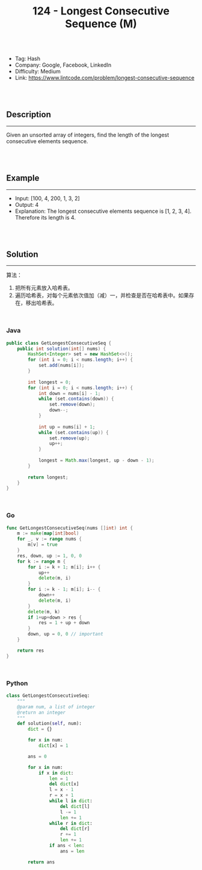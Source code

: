 # <center>124 - Longest Consecutive Sequence (M)</center> 



<br></br>

* Tag: Hash
* Company: Google, Facebook, LinkedIn
* Difficulty: Medium
* Link: https://www.lintcode.com/problem/longest-consecutive-sequence

<br></br>



## Description
----
Given an unsorted array of integers, find the length of the longest consecutive elements sequence.

<br></br>



## Example
----
- Input: [100, 4, 200, 1, 3, 2]
- Output: 4
- Explanation: The longest consecutive elements sequence is [1, 2, 3, 4]. Therefore its length is 4.

<br></br>



## Solution
----
算法：
1. 把所有元素放入哈希表。
2. 遍历哈希表，对每个元素依次值加（减）一，并检查是否在哈希表中。如果存在，移出哈希表。

<br>


### Java
```java
public class GetLongestConsecutiveSeq {
	public int solution(int[] nums) {
        HashSet<Integer> set = new HashSet<>();
        for (int i = 0; i < nums.length; i++) {
            set.add(nums[i]);
        }
        
        int longest = 0;
        for (int i = 0; i < nums.length; i++) {
            int down = nums[i] - 1;
            while (set.contains(down)) {
                set.remove(down);
                down--;
            }
            
            int up = nums[i] + 1;
            while (set.contains(up)) {
                set.remove(up);
                up++;
            }
            
            longest = Math.max(longest, up - down - 1);
        }
        
        return longest;
    }
}
```

<br>


### Go
```go
func GetLongestConsecutiveSeq(nums []int) int {
	m := make(map[int]bool)
	for _, v := range nums {
		m[v] = true
	}
	res, down, up := 1, 0, 0
	for k := range m {
		for i := k + 1; m[i]; i++ {
			up++
			delete(m, i)
		}
		for i := k - 1; m[i]; i-- {
			down++
			delete(m, i)
		}
		delete(m, k)
		if 1+up+down > res {
			res = 1 + up + down
		}
		down, up = 0, 0 // important
	}

	return res
}
```

<br>


### Python
```python
class GetLongestConsecutiveSeq:
    """
    @param num, a list of integer
    @return an integer
    """
    def solution(self, num):
        dict = {}

        for x in num:
            dict[x] = 1

        ans = 0

        for x in num:
            if x in dict:
                len = 1
                del dict[x]
                l = x - 1
                r = x + 1
                while l in dict:
                    del dict[l]
                    l -= 1
                    len += 1
                while r in dict:
                    del dict[r]
                    r += 1
                    len += 1
                if ans < len:
                    ans = len

        return ans
```